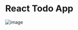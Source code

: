 # React Todo App

![image](https://github.com/abhinav-nath/react-todo-app/assets/48696735/924bfb78-0509-40f5-a5c7-dae2297680ac)

